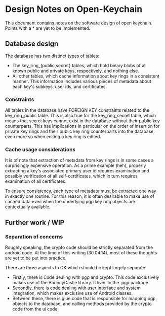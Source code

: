 # Design Notes on Open-Keychain

This document contains notes on the software design of open keychain. Points
with a * are yet to be implemented.


## Database design

The database has two distinct types of tables:
- The key\_ring\_{public,secret} tables, which hold binary blobs of all known
  public and private keys, respectively, and nothing else.
- All other tables, which cache information about key rings in a consistent
  manner. This information includes various pieces of metadata about each key's
  subkeys, user ids, and certificates.

### Constraints

All tables in the database have FOREIGN KEY constraints related to the
key\_ring\_public table. This is also true for the key\_ring\_secret table,
which means that secret keys cannot exist in the database without their public
key counterparts. This has implications in particular on the order of insertion
for private key rings and their public key ring counterparts into the database,
even more so when editing a key ring is edited.

### Cache usage considerations

It is of note that extraction of metadata from key rings is in some cases a
surprisingly expensive operation. As a prime example (heh), properly extracting
a key's associated primary user id requires examination and possibly
verification of all self-certificates, which in turn requires examination of
all certificates.

To ensure consistency, each type of metadata must be extracted one way in
exactly one routine. For this reason, it is often desirable to make use of
cached data even when the underlying pgp key ring objects are contextually
available.


## Further work / WIP

### Separation of concerns

Roughly speaking, the crypto code should be strictly separated from the android
code. At the time of this writing (30.04.14), most of these thoughts are yet to
be put into practice.

There are three aspects to OK which should be kept largely separate:
- Firstly, there is Code dealing with pgp and crypto. This code exclusively makes
  use of the BouncyCastle library. It lives in the .pgp package.
- Secondly, there is code dealing with user interface and system integration,
  which makes exclusive use of Android classes.
- Between these, there is glue code that is responsible for mapping pgp objects
  to the database, and calling methods provided by the crypto code from the ui
  code.

